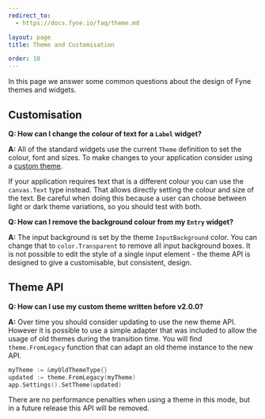 ```yaml
---
redirect_to:
  - https://docs.fyne.io/faq/theme.md

layout: page
title: Theme and Customisation

order: 10
---
```

In this page we answer some common questions about the design of Fyne themes and widgets.

## Customisation

**Q: How can I change the colour of text for a `Label` widget?**

**A:** All of the standard widgets use the current `Theme` definition to set the colour, font and sizes. To make changes to your application consider using a 
[custom theme](/extend/custom-theme).

If your application requires text that is a different colour you can use the `canvas.Text` type instead.
That allows directly setting the colour and size of the text. Be careful when doing this because a user can choose between light or dark theme variations, so you should test with both.

**Q: How can I remove the background colour from my `Entry` widget?**

**A:** The input background is set by the theme `InputBackground` color. You can change that to `color.Transparent` to remove all input background boxes. It is not possible to edit the style of a single input element - the theme API is designed to give a customisable, but consistent, design.

## Theme API

**Q: How can I use my custom theme written before v2.0.0?**

**A:** Over time you should consider updating to use the new theme API. However it is possible to use a simple adapter that was included to allow the usage of old themes during the transition time. You will find `theme.FromLegacy` function that can adapt an old theme instance to the new API.

```go
myTheme := &myOldThemeType{}
updated := theme.FromLegacy(myTheme)
app.Settings().SetTheme(updated)
```

There are no performance penalties when using a theme in this mode, but in a future release this API will be removed.
